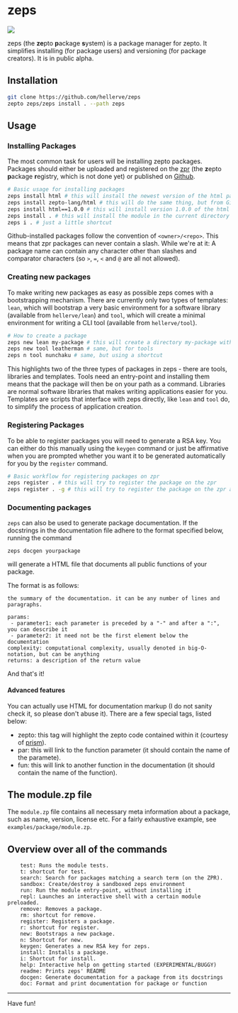 # zeps

![](http://g.recordit.co/RC7OAMIAXe.gif)

zeps (the **ze**pto **p**ackage **s**ystem) is a package manager for
zepto. It simplifies installing (for package users) and
versioning (for package creators). It is in public alpha.

## Installation

```sh
git clone https://github.com/hellerve/zeps
zepto zeps/zeps install . --path zeps
```

## Usage

### Installing Packages

The most common task for users will be installing zepto
packages. Packages should either be uploaded and registered
on the [zpr](https://zpr.com) (the **z**epto **p**ackage **r**egistry, which is not done yet)
or published on [Github](https::/github.com).

```sh
# Basic usage for installing packages 
zeps install html # this will install the newest version of the html package on zpr
zeps install zepto-lang/html # this will do the same thing, but from Github
zeps install html==1.0.0 # this will install version 1.0.0 of the html package
zeps install . # this will install the module in the current directory
zeps i . # just a little shortcut
```

Github-installed packages follow the convention of `<owner>/<repo>`.
This means that zpr packages can never contain a slash. While we're at it:
A package name can contain any character other than slashes and comparator
characters (so `>`, `=`, `<` and `@` are all not allowed).

### Creating new packages

To make writing new packages as easy as possible zeps comes with a bootstrapping
mechanism. There are currently only two types of templates: `lean`, which will
bootstrap a very basic environment for a software library (available from `hellerve/lean`)
and `tool`, which will create a minimal environment for writing a CLI tool (available from
`hellerve/tool`).

```sh
# How to create a package
zeps new lean my-package # this will create a directory my-package with a few basic files
zeps new tool leatherman # same, but for tools
zeps n tool nunchaku # same, but using a shortcut
```

This highlights two of the three types of packages in zeps - there are tools, libraries
and templates. Tools need an entry-point and installing them means that the package
will then be on your path as a command. Libraries are normal software libraries that
makes writing applications easier for you. Templates are scripts that interface with
zeps directly, like `lean` and `tool` do, to simplify the process of application creation.

### Registering Packages

To be able to register packages you will need to generate a RSA key.
You can either do this manually using the `keygen` command or just be affirmative
when you are prompted whether you want it to be generated automatically for you
by the `register` command.

```sh
# Basic workflow for registering packages on zpr
zeps register . # this will try to register the package on the zpr
zeps register . -g # this will try to register the package on the zpr and create a tag on github so we can find the package revision
```

### Documenting packages

`zeps` can also be used to generate package documentation. If the docstrings
in the documentation file adhere to the format specified below, running the command

```
zeps docgen yourpackage
```

will generate a HTML file that documents all public functions of your package.

The format is as follows:

```
the summary of the documentation. it can be any number of lines and paragraphs.

params:
 - parameter1: each parameter is preceded by a "-" and after a ":", you can describe it
 - parameter2: it need not be the first element below the documentation
complexity: computational complexity, usually denoted in big-O-notation, but can be anything
returns: a description of the return value
```

And that's it!

#### Advanced features

You can actually use HTML for documentation markup (I do not sanity check it, so please don't
abuse it). There are a few special tags, listed below:

- zepto: this tag will highlight the zepto code contained within it (courtesy of [prism](http://prismjs.com/)).
- par: this will link to the function parameter (it should contain the name of the paramete).
- fun: this will link to another function in the documentation (it should contain the name of the function).

## The module.zp file

The `module.zp` file contains all necessary meta information
about a package, such as name, version, license etc. For a fairly
exhaustive example, see `examples/package/module.zp`.

## Overview over all of the commands

```
	test: Runs the module tests.
	t: shortcut for test.
	search: Search for packages matching a search term (on the ZPR).
	sandbox: Create/destroy a sandboxed zeps environment
	run: Run the module entry-point, without installing it
	repl: Launches an interactive shell with a certain module preloaded.
	remove: Removes a package.
	rm: shortcut for remove.
	register: Registers a package.
	r: shortcut for register.
	new: Bootstraps a new package.
	n: Shortcut for new.
	keygen: Generates a new RSA key for zeps.
	install: Installs a package.
	i: Shortcut for install.
	help: Interactive help on getting started (EXPERIMENTAL/BUGGY)
	readme: Prints zeps' README
	docgen: Generate documentation for a package from its docstrings
	doc: Format and print documentation for package or function
```

<hr/>

Have fun!
